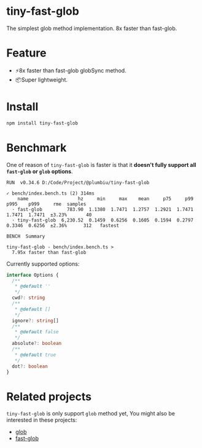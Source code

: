 # tiny-fast-glob

The simplest glob method implementation. 8x faster than fast-glob.

# Feature

- ⚡️8x faster than fast-glob globSync method.
- 📦Super lightweight.

# Install

```bash
npm install tiny-fast-glob
```

# Benchmark

One of reason of `tiny-fast-glob` is faster is that it **doesn't fully support all `fast-glob` or `glob` options**.

```
RUN  v0.34.6 D:/Code/Project/@plumbiu/tiny-fast-glob

✓ bench/index.bench.ts (2) 314ms
    name                  hz     min     max    mean     p75     p99    p995    p999     rme  samples
  · fast-glob         783.90  1.1380  1.7471  1.2757  1.2921  1.7471  1.7471  1.7471  ±3.23%       40
  · tiny-fast-glob  6,230.52  0.1459  0.6256  0.1605  0.1594  0.2797  0.3346  0.6256  ±2.36%      312   fastest

BENCH  Summary

tiny-fast-glob - bench/index.bench.ts >
  7.95x faster than fast-glob
```

Currently supported options:

```ts
interface Options {
  /**
   * @default ''
   */
  cwd?: string
  /**
   * @default []
   */
  ignore?: string[]
  /**
   * @default false
   */
  absolute?: boolean
  /**
   * @default true
   */
  dot?: boolean
}
```

# Related projects

`tiny-fast-glob` is only support `glob` method yet, You might also be interested in these projects:

- [glob](https://github.com/isaacs/node-glob)
- [fast-glob](https://github.com/mrmlnc/fast-glob)